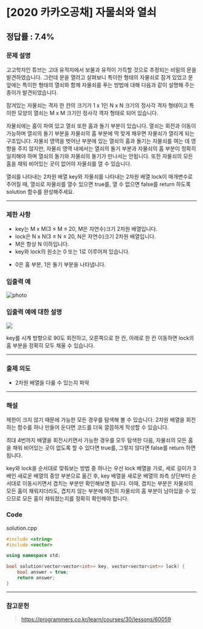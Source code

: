 # [2020 카카오공채] 자물쇠와 열쇠

## 정답률 : 7.4%

### 문제 설명

고고학자인 튜브는 고대 유적지에서 보물과 유적이 가득할 것으로 추정되는 비밀의 문을 발견하였습니다. 그런데 문을 열려고 살펴보니 특이한 형태의 자물쇠로 잠겨 있었고 문 앞에는 특이한 형태의 열쇠와 함께 자물쇠를 푸는 방법에 대해 다음과 같이 설명해 주는 종이가 발견되었습니다.

잠겨있는 자물쇠는 격자 한 칸의 크기가 1 x 1인 N x N 크기의 정사각 격자 형태이고 특이한 모양의 열쇠는 M x M 크기인 정사각 격자 형태로 되어 있습니다.

자물쇠에는 홈이 파여 있고 열쇠 또한 홈과 돌기 부분이 있습니다. 열쇠는 회전과 이동이 가능하며 열쇠의 돌기 부분을 자물쇠의 홈 부분에 딱 맞게 채우면 자물쇠가 열리게 되는 구조입니다. 자물쇠 영역을 벗어난 부분에 있는 열쇠의 홈과 돌기는 자물쇠를 여는 데 영향을 주지 않지만, 자물쇠 영역 내에서는 열쇠의 돌기 부분과 자물쇠의 홈 부분이 정확히 일치해야 하며 열쇠의 돌기와 자물쇠의 돌기가 만나서는 안됩니다. 또한 자물쇠의 모든 홈을 채워 비어있는 곳이 없어야 자물쇠를 열 수 있습니다.

열쇠를 나타내는 2차원 배열 key와 자물쇠를 나타내는 2차원 배열 lock이 매개변수로 주어질 때, 열쇠로 자물쇠를 열수 있으면 true를, 열 수 없으면 false를 return 하도록 solution 함수를 완성해주세요.
- - -

### 제한 사항

* key는 M x M(3 ≤ M ≤ 20, M은 자연수)크기 2차원 배열입니다.
* lock은 N x N(3 ≤ N ≤ 20, N은 자연수)크기 2차원 배열입니다.
* M은 항상 N 이하입니다.
* key와 lock의 원소는 0 또는 1로 이루어져 있습니다.
 - 0은 홈 부분, 1은 돌기 부분을 나타냅니다.

### 입출력 예

![photo](https://user-images.githubusercontent.com/44596066/71006444-ad697700-2128-11ea-9228-03dc1e624d60.png)

### 입출력 예에 대한 설명

![](https://grepp-programmers.s3.amazonaws.com/files/production/469703690b/79f2f473-5d13-47b9-96e0-a10e17b7d49a.jpg)

key를 시계 방향으로 90도 회전하고, 오른쪽으로 한 칸, 아래로 한 칸 이동하면 lock의 홈 부분을 정확히 모두 채울 수 있습니다.
- - -

### 출제 의도

* 2차원 배열을 다룰 수 있는지 파악
- - -

### 해설

제한이 크지 않기 때문에 가능한 모든 경우를 탐색해 볼 수 있습니다. 2차원 배열을 회전하는 함수를 하나 만들어 둔다면 코드를 더욱 깔끔하게 작성할 수 있습니다.

최대 4번까지 배열을 회전시키면서 가능한 경우를 모두 탐색한 다음, 자물쇠의 모든 홈을 채워 비어있는 곳이 없도록 할 수 있다면 true를, 그렇지 않다면 false를 return 하면 됩니다.

key와 lock을 순서대로 맞춰보는 방법 중 하나는 우선 lock 배열을 가로, 세로 길이가 3배인 새로운 배열의 중앙 부분으로 옮긴 후, key 배열을 새로운 배열의 좌측 상단부터 순서대로 이동시키면서 겹치는 부분만 확인해보면 됩니다. 이때, 겹치는 부분은 자물쇠의 모든 홈이 채워지더라도, 겹치지 않는 부분에 여전히 자물쇠의 홈 부분이 남아있을 수 있으므로 모든 홈이 채워졌는지를 정확히 확인해야 합니다.

### Code

solution.cpp
```C++
#include <string>
#include <vector>

using namespace std;

bool solution(vector<vector<int>> key, vector<vector<int>> lock) {
    bool answer = true;
    return answer;
}
```
- - -

### 참고문헌

> https://programmers.co.kr/learn/courses/30/lessons/60059

